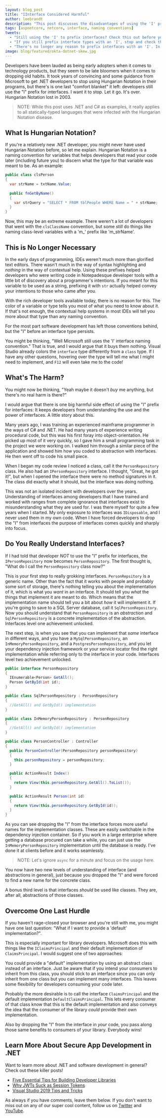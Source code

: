 ```yaml
---
layout: blog_post
title: "IInterface Considered Harmful"
author: leebrandt
description: "This post discusses the disadvantages of using the 'I' prefix for interfaces in static-typed languages."
tags: [aspnetcore, netcore, interface, naming conventions]
tweets:
  - "Still using the 'I' to prefix interfaces? Check this out before you do!"
  - "If you still prefix interface types with an 'I', stop and check this out first!"
  - "There's no longer any reason to prefix interfaces with an 'I'. In fact, there is a good reason not to!!"
image: blog/featured/okta-dotnet-skew.jpg
---
```


Developers have been lauded as being early adopters when it comes to technology products, but they seem to be late bloomers when it comes to dropping old habits. It took years of convincing and some guidance from Microsoft to get .NET developers to stop using Hungarian Notation in their programs, but there's is one last "comfort blanket" it left: developers still use the "I" prefix for interfaces. I want it to stop. Let it go. It's over. Hungarian Notation lost in 2003.

>NOTE: While this post uses .NET and C# as examples, it really applies to all statically-typed languages that were infected with the Hungarian Notation disease.

## What Is Hungarian Notation?

If you're a relatively new .NET developer, you might never have used Hungarian Notation before, so let me explain. Hungarian Notation is a naming convention for variables that helps developers that read your code later (including future you) to discern what the type for that variable was meant to be. As an example:

```cs
public class clsPerson
{
  var strName = txtName.Value;
  
  public fnGetByName()
  {
    var strQuery = "SELECT * FROM tblPeople WHERE Name = " + strName;
  }
}
```

Now, this may be an extreme example. There weren't a lot of developers that went with the `clsClassName` convention, but some _still_ do things like naming class-level variables with a 'm_' prefix like 'm_strName'.

## This is No Longer Necessary

In the early days of programming, IDEs weren't much more than glorified text editors. There wasn't much in the way of syntax highlighting and _nothing_ in the way of contextual help. Using these prefixes helped developers who were writing code in Notepadesque developer tools with a little bit of discovery about a programmer's intentions. If you meant for this variable to be used as a string, prefixing it with `str` actually helped convey your intentions to those who came after you.

With the rich developer tools available today, there is no reason for this. The color of a variable or type tells you most of what you need to know about it. If that's not enough, the contextual help systems in most IDEs will tell you more about that type than any naming convention.

For the most part software development has left those conventions behind, but the "I" before an interface type persists.

You might be thinking, "Well Microsoft still uses the 'I' interface naming convention." That is true, and I would argue that it buys them nothing. Visual Studio already colors the `interface` type differently from a `class` type. If I have any other questions, hovering over the type will tell me what I might need to implement, and `F12` will even take me to the code!

## What's The Harm?

You might now be thinking, "Yeah maybe it doesn't _buy_ me anything, but there's no real harm is there?"

I would argue that there is one big harmful side effect of using the "I" prefix for interfaces: It keeps developers from understanding the use and the power of interfaces. A little story about this.

Many years ago, I was training an experienced mainframe programmer in the ways of C# and .NET. He had many years of experience writing procedural code, but this was his first foray into object-orientation. He picked up most of it very quickly, so I gave him a small programming task in the project we were working on. I walked him through a similar piece of the application and showed him how you coded to abstraction with interfaces. He then went off to code his small piece.

When I began my code review I noticed a class, call it the `PersonRepository` class. He also had an `IPersonRepository` interface. I thought, "Great, he got it!", but when I opened the interface there were no method signatures in it. The class did exactly what it should, but the interface was doing nothing.

This was not an isolated incident with developers over the years. Understanding of interfaces among developers that I have trained and worked with ranges from complete ignorance that interfaces exist to misunderstanding what they are used for. I was there myself for quite a few years when I started. My only exposure to interfaces was `IDisposable`, and I never used them in my own code. When I have forced developers to drop the "I" from interfaces the purpose of interfaces comes quickly and sharply into focus.

## Do You Really Understand Interfaces?

If I had told that developer *NOT* to use the "I" prefix for interfaces, the `IPersonRepository` now becomes `PersonRepository`. The first thought is, "What do I call the `PersonRepository` class now?"

This is your first step to really grokking interfaces. `PersonRepsitory` is a generic name. Other than the fact that it works with people and probably some sort of storage, there's nothing telling you about the implementation of it, which is what you _want_ in an interface. It should tell you _what_ the things that implement it are meant to do. Which means that the implementation name should tell you a bit about _how_ it will implement it. If you're going to save to a SQL Server database, call it `SqlPersonRepository`. Now you should understand that `PersonRepository` is an _abstraction_ and `SqlPersonRepository` is a concrete implementation of the abstraction. Interfaces level one achievement unlocked.

The next step, is when you see that you can implement that _same_ interface in different ways, and you have a `MySqlPersonRepository`, an `InMemoryPersonRepository`, and a `PostgresPersonRepository`, and you let your dependency injection framework or your service locator find the right implementation while referring only to the interface in your code. Interfaces level two achievement unlocked.

```cs
public interface PersonRepository
{
  IEnumerable<Person> GetAll();
  Person GetById(int id);
}

public class SqlPersonRepository : PersonRepository
{
  //GetAll() and GetById() implementation
}

public class InMemoryPersonRepository : PersonRepository
{
  //GetAll() and GetById() implementation
}

public class PersonController : Controller
{
  public PersonController(PersonRepository personRepository)
  {
    this.personRepository = personRepository;
  }

  public ActionResult Index()
  {
    return View(this.personRepository.GetAll().ToList());
  }

  public ActionResult Person(int id)
  {
    return View(this.personRepository.GetById(id));
  }
}
```

As you can see dropping the "I" from the interface forces more useful names for the implementation classes. These are easily switchable in the dependency injection container. So if you work in a large enterprise where getting a database procured can take a while, you can just use the `InMemoryPersonRepository` implementation until the database is ready. I've done it at clients before and it works seamlessly.

>NOTE: Let's ignore `async` for a minute and focus on the usage here.

You now have two new levels of understanding of interface (and abstractions in general), just because you dropped the "I" and were forced to find a new name for the concrete class.

A bonus third level is that interfaces _should_ be used like classes. They are, after all, abstractions of those classes.

## Overcome One Last Hurdle

If you haven't rage-closed your browser and you're still with me, you might have one last question: "What if I want to provide a 'default' implementation?".

This is especially important for library developers. Microsoft does this with things like the `IClaimsPrincipal` and their default implementation of `ClaimsPrincipal`. I would suggest one of two approaches:

You could provide a "default" implementation by using an abstract class instead of an interface. Just be aware that if you intend your consumers to inherit from this class, you should stick to an interface since you can only inherit from one class but you can implement many interfaces. This leaves some flexibility for developers consuming your code later.

Probably the more desirable is to call the interface `ClaimsPrincipal` and the default implementation `DefaultClaimsPrincipal`. This lets every consumer of that class know that this is the default implementation and also conveys the idea that the consumer of the library _could_ provide their own implementation.

Also by dropping the "I" from the interface in _your_ code, you pass along those same benefits to consumers of your library. Everybody wins!

## Learn More About Secure App Development in .NET

Want to learn more about .NET and software development in general? Check out these killer posts!

* [Five Essential Tips for Building Developer Libraries](https://developer.okta.com/blog/2019/06/10/five-essential-tips-for-building-developer-libraries)
* [Why JWTs Suck as Session Tokens](https://developer.okta.com/blog/2017/08/17/why-jwts-suck-as-session-tokens)
* [Visual Studio 2019 Tips and Tricks](https://developer.okta.com/blog/2019/03/25/visual-studio-2019-tips-and-tricks-aspnet)

As always if you have comments, leave them below. If you don't want to miss out on any of our super cool content, follow us on [Twitter](https://twitter.com/oktadev) and [YouTube](https://www.youtube.com/channel/UC5AMiWqFVFxF1q9Ya1FuZ_Q).
